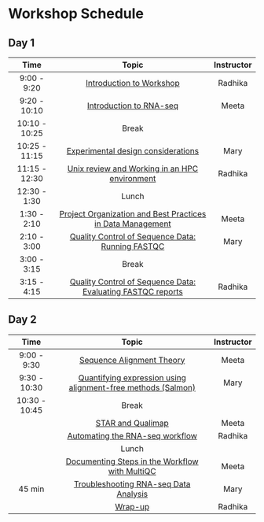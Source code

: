 
# Workshop Schedule


## Day 1

| Time            |   Topic  | Instructor |
|:------------------------:|:----------:|:--------:|
|9:00 - 9:20 | [Introduction to Workshop]() | Radhika |
|9:20 - 10:10 | [Introduction to RNA-seq](https://hbctraining.github.io/Intro-to-rnaseq-hpc-salmon/lessons/Intro-to-RNAseq.html) | Meeta |
|10:10 - 10:25 | Break | |
|10:25 - 11:15 | [Experimental design considerations](https://hbctraining.github.io/Intro-to-rnaseq-hpc-salmon/lessons/experimental_planning_considerations.html) | Mary |
|11:15 - 12:30 | [Unix review and Working in an HPC environment]() | Radhika |
|12:30 - 1:30 | Lunch | |
|1:30 - 2:10| [Project Organization and Best Practices in Data Management](https://hbctraining.github.io/Intro-to-rnaseq-hpc-O2/lessons/01_data_organization.html) | Meeta |
|2:10 - 3:00 | [Quality Control of Sequence Data: Running FASTQC](https://hbctraining.github.io/Intro-to-rnaseq-hpc-salmon/lessons/qc_running_fastqc.html) | Mary | 
|3:00 - 3:15| Break | 
|3:15 - 4:15| [Quality Control of Sequence Data: Evaluating FASTQC reports]() | Radhika | 


## Day 2

| Time            |   Topic  | Instructor |
|:------------------------:|:----------:|:--------:|
|9:00 - 9:30 | [Sequence Alignment Theory]() | Meeta |
|9:30 - 10:30 | [Quantifying expression using alignment-free methods (Salmon)](https://hbctraining.github.io/Intro-to-rnaseq-hpc-salmon/lessons/04_quasi_alignment_salmon.html) | Mary |
|10:30 - 10:45 | Break | |
| | [STAR and Qualimap]() | Meeta |
|| [Automating the RNA-seq workflow]() | Radhika |
| | Lunch | |
|| [Documenting Steps in the Workflow with MultiQC]() | Meeta |
| 45 min | [Troubleshooting RNA-seq Data Analysis](https://github.com/hbctraining/Intro-to-rnaseq-hpc-salmon/raw/master/lectures/RNA-seq_troubleshooting.pdf) | Mary |
| | [Wrap-up]() | Radhika |



